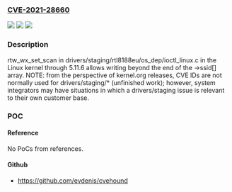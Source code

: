 ### [CVE-2021-28660](https://cve.mitre.org/cgi-bin/cvename.cgi?name=CVE-2021-28660)
![](https://img.shields.io/static/v1?label=Product&message=n%2Fa&color=blue)
![](https://img.shields.io/static/v1?label=Version&message=n%2Fa&color=blue)
![](https://img.shields.io/static/v1?label=Vulnerability&message=n%2Fa&color=brighgreen)

### Description

rtw_wx_set_scan in drivers/staging/rtl8188eu/os_dep/ioctl_linux.c in the Linux kernel through 5.11.6 allows writing beyond the end of the ->ssid[] array. NOTE: from the perspective of kernel.org releases, CVE IDs are not normally used for drivers/staging/* (unfinished work); however, system integrators may have situations in which a drivers/staging issue is relevant to their own customer base.

### POC

#### Reference
No PoCs from references.

#### Github
- https://github.com/evdenis/cvehound

